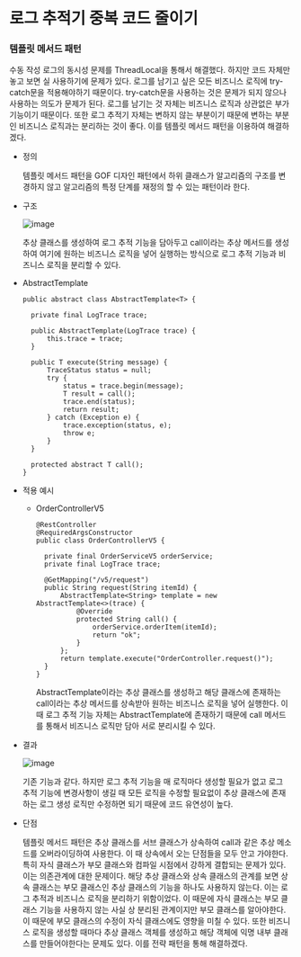 # 로그 추적기 중복 코드 줄이기

### 템플릿 메서드 패턴

수동 작성 로그의 동시성 문제를 ThreadLocal을 통해서 해결했다. 하지만 코드 자체만 놓고 보면 실 사용하기에 문제가 있다.
로그를 남기고 싶은 모든 비즈니스 로직에 try-catch문을 적용해야하기 때문이다.
try-catch문을 사용하는 것은 문제가 되지 않으나 사용하는 의도가 문제가 된다. 로그를 남기는 것 자체는 비즈니스 로직과 상관없은 부가 기능이기 때문이다.
또한 로그 추적기 자체는 변하지 않는 부분이기 때문에 변하는 부분인 비즈니스 로직과는 분리하는 것이 좋다.
이를 템플릿 메서드 패턴을 이용하여 해결하겠다.

+ 정의

  템플릿 메서드 패턴을 GOF 디자인 패턴에서 하위 클래스가 알고리즘의 구조를 변경하지 않고 알고리즘의 특정 단계를 재정의 할 수 있는 패턴이라 한다.

+ 구조

  ![image](https://github.com/ManchanTime/TrashBoys/assets/127479677/c781783a-d554-4c89-9f0e-76e2ce5939ba)

  추상 클래스를 생성하여 로그 추적 기능을 담아두고 call이라는 추상 메서드를 생성하여 여기에 원하는 비즈니스 로직을 넣어 실행하는 방식으로
  로그 추적 기능과 비즈니스 로직을 분리할 수 있다.
  
+ AbstractTemplate

      public abstract class AbstractTemplate<T> {
  
        private final LogTrace trace;
    
        public AbstractTemplate(LogTrace trace) {
            this.trace = trace;
        }
    
        public T execute(String message) {
            TraceStatus status = null;
            try {
                status = trace.begin(message);
                T result = call();
                trace.end(status);
                return result;
            } catch (Exception e) {
                trace.exception(status, e);
                throw e;
            }
        }

        protected abstract T call();
      }

+ 적용 예시

  + OrderControllerV5

        @RestController
        @RequiredArgsConstructor
        public class OrderControllerV5 {
      
          private final OrderServiceV5 orderService;
          private final LogTrace trace;
      
          @GetMapping("/v5/request")
          public String request(String itemId) {
              AbstractTemplate<String> template = new AbstractTemplate<>(trace) {
                  @Override
                  protected String call() {
                      orderService.orderItem(itemId);
                      return "ok";
                  }
              };
              return template.execute("OrderController.request()");
          }
        }
    AbstractTemplate이라는 추상 클래스를 생성하고 해당 클래스에 존재하는 call이라는 추상 메서드를 상속받아 원하는 비즈니스 로직을 넣어 실행한다.
    이 때 로그 추적 기능 자체는 AbstractTemplate에 존재하기 때문에 call 메서드를 통해서 비즈니스 로직만 담아 서로 분리시킬 수 있다.

+ 결과

  ![image](https://github.com/ManchanTime/TrashBoys/assets/127479677/b334bc6d-dbda-422f-b234-b924237a7fe0)

  기존 기능과 같다. 하지만 로그 추적 기능을 매 로직마다 생성할 필요가 없고 로그 추적 기능에 변경사항이 생길 때 모든 로직을 수정할 필요없이
  추상 클래스에 존재하는 로그 생성 로직만 수정하면 되기 때문에 코드 유연성이 높다.

+ 단점

  템플릿 메서드 패턴은 추상 클래스를 서브 클래스가 상속하여 call과 같은 추상 메소드를 오버라이딩하여 사용한다.
  이 때 상속에서 오는 단점들을 모두 안고 가야한다.
  특히 자식 클래스가 부모 클래스와 컴파일 시점에서 강하게 결합되는 문제가 있다. 이는 의존관계에 대한 문제이다.
  해당 추상 클래스와 상속 클래스의 관계를 보면 상속 클래스는 부모 클래스인 추상 클래스의 기능을 하나도 사용하지 않는다.
  이는 로그 추적과 비즈니스 로직을 분리하기 위함이었다.
  이 때문에 자식 클래스는 부모 클래스 기능을 사용하지 않는 사실 상 분리된 관계이지만 부모 클래스를 알아야한다.
  이 때문에 부모 클래스의 수정이 자식 클래스에도 영향을 미칠 수 있다.
  또한 비즈니스 로직을 생성할 때마다 추상 클래스 객체를 생성하고 해당 객체에 익명 내부 클래스를 만들어야한다는 문제도 있다.
  이를 전략 패턴을 통해 해결하겠다.
